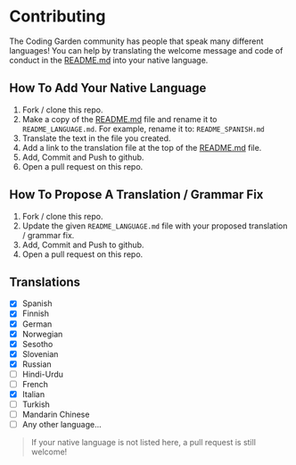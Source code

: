 # Contributing

The Coding Garden community has people that speak many different languages! You can help by translating the welcome message and code of conduct in the [README.md](./README.md) into your native language.

## How To Add Your Native Language

1. Fork / clone this repo.
1. Make a copy of the [README.md](./README.md) file and rename it to `README_LANGUAGE.md`. For example, rename it to: `README_SPANISH.md`
1. Translate the text in the file you created.
1. Add a link to the translation file at the top of the [README.md](./README.md) file.
1. Add, Commit and Push to github.
1. Open a pull request on this repo.

## How To Propose A Translation / Grammar Fix

1. Fork / clone this repo.
1. Update the given `README_LANGUAGE.md` file with your proposed translation / grammar fix.
1. Add, Commit and Push to github.
1. Open a pull request on this repo.

## Translations

- [x] Spanish
- [x] Finnish
- [x] German
- [x] Norwegian
- [x] Sesotho
- [x] Slovenian
- [x] Russian
- [ ] Hindi-Urdu
- [ ] French
- [x] Italian
- [ ] Turkish
- [ ] Mandarin Chinese
- [ ] Any other language...

> If your native language is not listed here, a pull request is still welcome!
